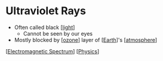# Ultraviolet Rays

- Often called black [[light]]
  - Cannot be seen by our eyes
- Mostly blocked by [[ozone]] layer of [[Earth]]'s [[atmosphere]]

[[Electromagnetic Spectrum]] [[Physics]]

[//begin]: # "Autogenerated link references for markdown compatibility"
[light]: light "Light"
[ozone]: ozone "Ozone"
[Earth]: earth "Earth 🜨"
[atmosphere]: atmosphere "Atmosphere"
[Electromagnetic Spectrum]: electromagnetic-spectrum "Electromagnetic Spectrum"
[Physics]: physics "Physics"
[//end]: # "Autogenerated link references"